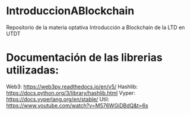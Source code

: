 # IntroduccionABlockchain
Repositorio de la materia optativa Introducción a Blockchain de la LTD en UTDT

# Documentación de las librerias utilizadas:
Web3: https://web3py.readthedocs.io/en/v5/
Hashlib: https://docs.python.org/3/library/hashlib.html
Vyper: https://docs.vyperlang.org/en/stable/
Util: https://www.youtube.com/watch?v=M576WGiDBdQ&t=6s
